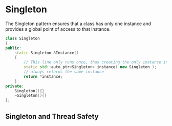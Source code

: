# Singleton

The Singleton pattern ensures that a class has only one instance and provides a global point of access to that instance.

```cpp
class Singleton
{
public:
    static Singleton &Instance()
    {
        // This line only runs once, thus creating the only instance in existence
        static std::auto_ptr<Singleton> instance( new Singleton );
        // always returns the same instance
        return *instance; 
    }
private:
    Singleton(){}
    ~Singleton(){}
};
```

## Singleton and Thread Safety

